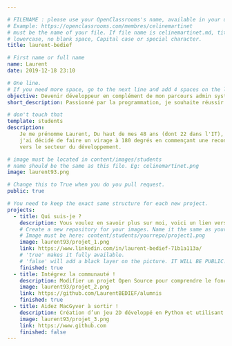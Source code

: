 ```yaml
---

# FILENAME : please use your OpenClassrooms's name, available in your url.
# Example: https://openclassrooms.com/membres/celinemartinet
# must be the name of your file. If file name is celinemartinet.md, title is celinemartinet.
# lowercase, no blank space, Capital case or special character.
title: laurent-bedief

# First name or full name
name: Laurent
date: 2019-12-18 23:10

# One line.
# If you need more space, go to the next line and add 4 spaces on the left, as in 'description'.
objective: Devenir développeur en complément de mon parcours admin systèmes et réseaux.
short_description: Passionné par la programmation, je souhaite réussir ma reconversion professionnelle vers ce domaine passionnant.

# don't touch that
template: students
description:
    Je me prénomme Laurent, Du haut de mes 48 ans (dont 22 dans l'IT), 
    j'ai décidé de faire un virage à 180 degrés en commençant une reconversion professionnelle 
    vers le secteur du développement.

# image must be located in content/images/students
# name should be the same as this file. Eg: celinemartinet.png
image: laurent93.png

# Change this to True when you do you pull request.
public: true

# You need to keep the exact same structure for each new project.
projects:
  - title: Qui suis-je ?
    description: Vous voulez en savoir plus sur moi, voici un lien vers mon LinkedIn.
    # Create a new repository for your images. Name it the same as your nickname and profile picture.
    # Image must be here: content/students/yourrepo/project1.png
    image: laurent93/projet_1.png
    link: https://www.linkedin.com/in/laurent-bedief-71b1a113a/
    # 'true' makes it fully available.
    # 'false' will add a black layer on the picture. IT WILL BE PUBLIC!
    finished: true
  - title: Intégrez la communauté !
    description: Modifier un projet Open Source pour comprendre le fonctionnement de Git, de Github et des pull requests. 
    image: laurent93/projet_2.png
    link: https://github.com/LaurentBEDIEF/alumnis
    finished: true
  - title: Aidez MacGyver à sortir !
    description: Création d’un jeu 2D développé en Python et utilisant PyGame.
    image: laurent93/projet_3.png
    link: https://www.github.com
    finished: false
---
```

